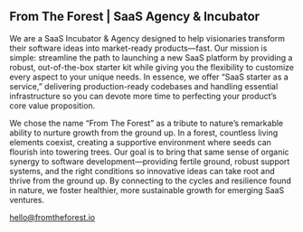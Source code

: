 ## From The Forest | SaaS Agency & Incubator

We are a SaaS Incubator & Agency designed to help visionaries transform their software ideas into market-ready products—fast. Our mission is simple: streamline the path to launching a new SaaS platform by providing a robust, out-of-the-box starter kit while giving you the flexibility to customize every aspect to your unique needs. In essence, we offer “SaaS starter as a service,” delivering production-ready codebases and handling essential infrastructure so you can devote more time to perfecting your product’s core value proposition.

We chose the name “From The Forest” as a tribute to nature’s remarkable ability to nurture growth from the ground up. In a forest, countless living elements coexist, creating a supportive environment where seeds can flourish into towering trees. Our goal is to bring that same sense of organic synergy to software development—providing fertile ground, robust support systems, and the right conditions so innovative ideas can take root and thrive from the ground up. By connecting to the cycles and resilience found in nature, we foster healthier, more sustainable growth for emerging SaaS ventures.

[hello@fromtheforest.io](mailto:hello@fromtheforest.io)
